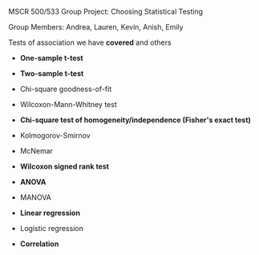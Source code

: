 MSCR 500/533 Group Project: Choosing Statistical Testing

Group Members: Andrea, Lauren, Kevin, Anish, Emily

Tests of association we have **covered** and others

-   **One-sample t-test**

-   **Two-sample t-test**

-   Chi-square goodness-of-fit

-   Wilcoxon-Mann-Whitney test

-   **Chi-square test of homogeneity/independence (Fisher's exact
    test)**

-   Kolmogorov-Smirnov

-   McNemar

-   **Wilcoxon signed rank test**

-   **ANOVA**

-   MANOVA

-   **Linear regression**

-   Logistic regression

-   **Correlation**
